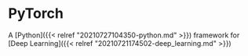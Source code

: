 # PyTorch


A [Python]({{< relref "20210727104350-python.md" >}}) framework for [Deep Learning]({{< relref "20210721174502-deep_learning.md" >}})
